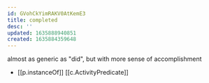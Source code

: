 ```yaml
---
id: GVohCkYimRAKV0AtKemE3
title: completed
desc: ''
updated: 1635888940851
created: 1635884359648
---
```


almost as generic as "did", but with more sense of accomplishment

- [[p.instanceOf]] [[c.ActivityPredicate]]